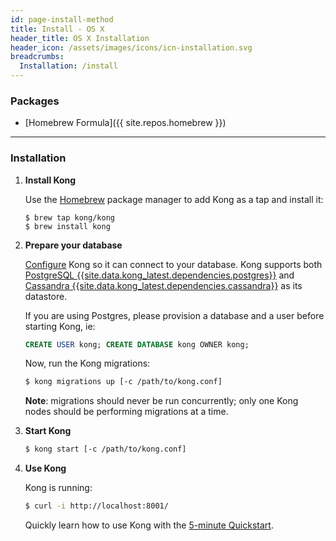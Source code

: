 ```yaml
---
id: page-install-method
title: Install - OS X
header_title: OS X Installation
header_icon: /assets/images/icons/icn-installation.svg
breadcrumbs:
  Installation: /install
---
```


### Packages

- [Homebrew Formula]({{ site.repos.homebrew }})

----

### Installation

1. **Install Kong**

    Use the [Homebrew](https://brew.sh/) package manager to add Kong as a tap and install it:

    ```
    $ brew tap kong/kong
    $ brew install kong
    ```

2. **Prepare your database**

    [Configure][configuration] Kong so it can connect to your database. Kong supports both [PostgreSQL {{site.data.kong_latest.dependencies.postgres}}](http://www.postgresql.org/) and [Cassandra {{site.data.kong_latest.dependencies.cassandra}}](http://cassandra.apache.org/) as its datastore.

    If you are using Postgres, please provision a database and a user before starting Kong, ie:

    ```sql
    CREATE USER kong; CREATE DATABASE kong OWNER kong;
    ```

    Now, run the Kong migrations:

    ```bash
    $ kong migrations up [-c /path/to/kong.conf]
    ```

    **Note**: migrations should never be run concurrently; only
    one Kong nodes should be performing migrations at a time.

3. **Start Kong**

    ```bash
    $ kong start [-c /path/to/kong.conf]
    ```

4. **Use Kong**

    Kong is running:

    ```bash
    $ curl -i http://localhost:8001/
    ```

    Quickly learn how to use Kong with the [5-minute Quickstart](/latest/getting-started/quickstart).

[configuration]: /{{site.data.kong_latest.release}}/configuration#database
